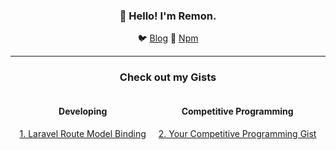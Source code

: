<h3 align="center">👋 Hello! I'm Remon.</h3>

<p align="center">
  🐦 <a href="https://dev.to/remonhasan">Blog</a> 🐹
  <a href="https://www.npmjs.com/~remonhasan">Npm</a>
</p>

---

<div align="center">
  <h3>Check out my Gists</h3>
  <div style="display: flex; justify-content: center;">
    <div style="margin-right: 20px;">
      <h4>Developing</h4>
      <div>
        <a href="https://gist.github.com/Remonhasan/f3c4f184d3c2f9be70cdb5d57d79b2d7">
          1. Laravel Route Model Binding
        </a>
      </div>
    </div>
    <div>
      <h4>Competitive Programming</h4>
      <div>
        <a href="https://gist.github.com/Remonhasan/your-gist-id">
          2. Your Competitive Programming Gist
        </a>
      </div>
    </div>
  </div>
</div>
